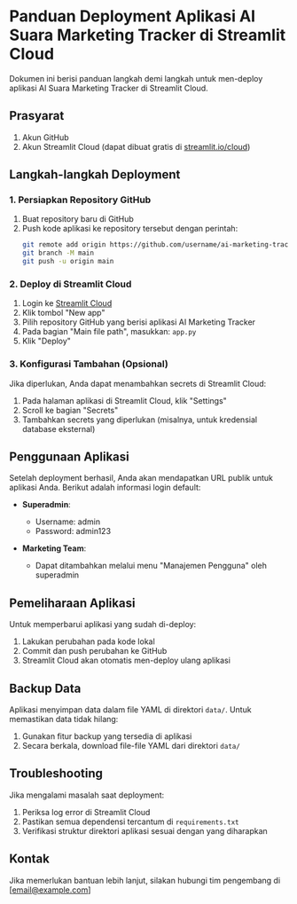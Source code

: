 # Panduan Deployment Aplikasi AI Suara Marketing Tracker di Streamlit Cloud

Dokumen ini berisi panduan langkah demi langkah untuk men-deploy aplikasi AI Suara Marketing Tracker di Streamlit Cloud.

## Prasyarat

1. Akun GitHub
2. Akun Streamlit Cloud (dapat dibuat gratis di [streamlit.io/cloud](https://streamlit.io/cloud))

## Langkah-langkah Deployment

### 1. Persiapkan Repository GitHub

1. Buat repository baru di GitHub
2. Push kode aplikasi ke repository tersebut dengan perintah:
   ```bash
   git remote add origin https://github.com/username/ai-marketing-tracker.git
   git branch -M main
   git push -u origin main
   ```

### 2. Deploy di Streamlit Cloud

1. Login ke [Streamlit Cloud](https://streamlit.io/cloud)
2. Klik tombol "New app"
3. Pilih repository GitHub yang berisi aplikasi AI Marketing Tracker
4. Pada bagian "Main file path", masukkan: `app.py`
5. Klik "Deploy"

### 3. Konfigurasi Tambahan (Opsional)

Jika diperlukan, Anda dapat menambahkan secrets di Streamlit Cloud:
1. Pada halaman aplikasi di Streamlit Cloud, klik "Settings"
2. Scroll ke bagian "Secrets"
3. Tambahkan secrets yang diperlukan (misalnya, untuk kredensial database eksternal)

## Penggunaan Aplikasi

Setelah deployment berhasil, Anda akan mendapatkan URL publik untuk aplikasi Anda. Berikut adalah informasi login default:

- **Superadmin**:
  - Username: admin
  - Password: admin123

- **Marketing Team**:
  - Dapat ditambahkan melalui menu "Manajemen Pengguna" oleh superadmin

## Pemeliharaan Aplikasi

Untuk memperbarui aplikasi yang sudah di-deploy:
1. Lakukan perubahan pada kode lokal
2. Commit dan push perubahan ke GitHub
3. Streamlit Cloud akan otomatis men-deploy ulang aplikasi

## Backup Data

Aplikasi menyimpan data dalam file YAML di direktori `data/`. Untuk memastikan data tidak hilang:
1. Gunakan fitur backup yang tersedia di aplikasi
2. Secara berkala, download file-file YAML dari direktori `data/`

## Troubleshooting

Jika mengalami masalah saat deployment:
1. Periksa log error di Streamlit Cloud
2. Pastikan semua dependensi tercantum di `requirements.txt`
3. Verifikasi struktur direktori aplikasi sesuai dengan yang diharapkan

## Kontak

Jika memerlukan bantuan lebih lanjut, silakan hubungi tim pengembang di [email@example.com]
